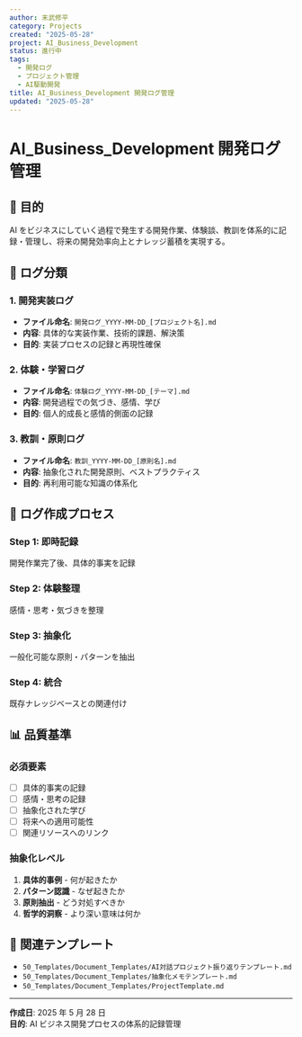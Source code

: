 ```yaml
---
author: 末武修平
category: Projects
created: "2025-05-28"
project: AI_Business_Development
status: 進行中
tags:
  - 開発ログ
  - プロジェクト管理
  - AI駆動開発
title: AI_Business_Development 開発ログ管理
updated: "2025-05-28"
---
```


# AI_Business_Development 開発ログ管理

## 🎯 目的

AI をビジネスにしていく過程で発生する開発作業、体験談、教訓を体系的に記録・管理し、将来の開発効率向上とナレッジ蓄積を実現する。

## 📁 ログ分類

### 1. 開発実装ログ

- **ファイル命名**: `開発ログ_YYYY-MM-DD_[プロジェクト名].md`
- **内容**: 具体的な実装作業、技術的課題、解決策
- **目的**: 実装プロセスの記録と再現性確保

### 2. 体験・学習ログ

- **ファイル命名**: `体験ログ_YYYY-MM-DD_[テーマ].md`
- **内容**: 開発過程での気づき、感情、学び
- **目的**: 個人的成長と感情的側面の記録

### 3. 教訓・原則ログ

- **ファイル命名**: `教訓_YYYY-MM-DD_[原則名].md`
- **内容**: 抽象化された開発原則、ベストプラクティス
- **目的**: 再利用可能な知識の体系化

## 🔄 ログ作成プロセス

### Step 1: 即時記録

開発作業完了後、具体的事実を記録

### Step 2: 体験整理

感情・思考・気づきを整理

### Step 3: 抽象化

一般化可能な原則・パターンを抽出

### Step 4: 統合

既存ナレッジベースとの関連付け

## 📊 品質基準

### 必須要素

- [ ] 具体的事実の記録
- [ ] 感情・思考の記録
- [ ] 抽象化された学び
- [ ] 将来への適用可能性
- [ ] 関連リソースへのリンク

### 抽象化レベル

1. **具体的事例** - 何が起きたか
2. **パターン認識** - なぜ起きたか
3. **原則抽出** - どう対処すべきか
4. **哲学的洞察** - より深い意味は何か

## 🔗 関連テンプレート

- `50_Templates/Document_Templates/AI対話プロジェクト振り返りテンプレート.md`
- `50_Templates/Document_Templates/抽象化メモテンプレート.md`
- `50_Templates/Document_Templates/ProjectTemplate.md`

---

**作成日**: 2025 年 5 月 28 日  
**目的**: AI ビジネス開発プロセスの体系的記録管理
